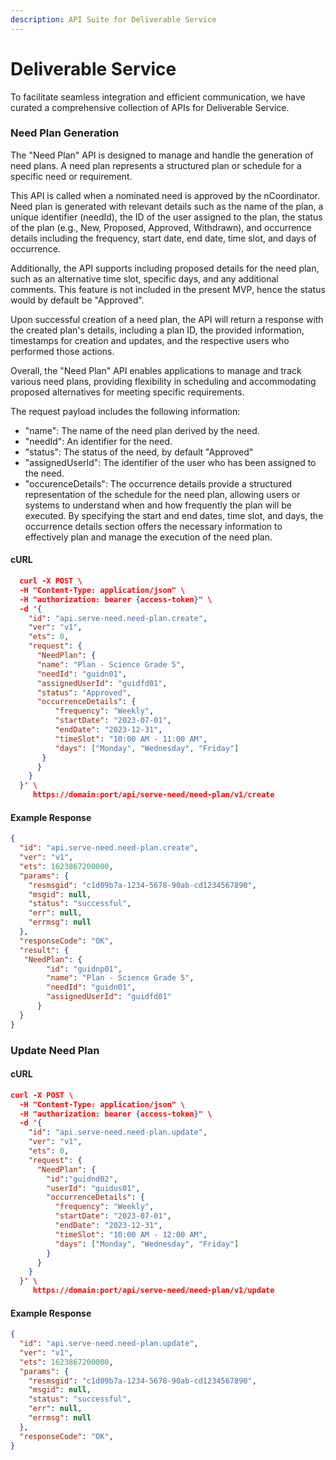 ```yaml
---
description: API Suite for Deliverable Service
---
```


# Deliverable Service

To facilitate seamless integration and efficient communication, we have curated a comprehensive collection of APIs for Deliverable Service.&#x20;

### Need Plan Generation

The "Need Plan" API is designed to manage and handle the generation of need plans. A need plan represents a structured plan or schedule for a specific need or requirement.

This API is called when a nominated need is approved by the nCoordinator. Need plan is generated with relevant details such as the name of the plan, a unique identifier (needId), the ID of the user assigned to the plan, the status of the plan (e.g., New, Proposed, Approved, Withdrawn), and occurrence details including the frequency, start date, end date, time slot, and days of occurrence.

Additionally, the API supports including proposed details for the need plan, such as an alternative time slot, specific days, and any additional comments. This feature is not included in the present MVP, hence the status would by default be "Approved".&#x20;

Upon successful creation of a need plan, the API will return a response with the created plan's details, including a plan ID, the provided information, timestamps for creation and updates, and the respective users who performed those actions.

Overall, the "Need Plan" API enables applications to manage and track various need plans, providing flexibility in scheduling and accommodating proposed alternatives for meeting specific requirements.

The request payload includes the following information:

* "name": The name of the need plan derived by the need.
* "needId": An identifier for the need.
* "status": The status of the need, by default "Approved"
* "assignedUserId": The identifier of the user who has been assigned to the need.
* "occurenceDetails": The occurrence details provide a structured representation of the schedule for the need plan, allowing users or systems to understand when and how frequently the plan will be executed. By specifying the start and end dates, time slot, and days, the occurrence details section offers the necessary information to effectively plan and manage the execution of the need plan.

#### cURL

```json
  curl -X POST \
  -H "Content-Type: application/json" \
  -H "authorization: bearer {access-token}" \
  -d '{
    "id": "api.serve-need.need-plan.create",
    "ver": "v1",
    "ets": 0,
    "request": {
      "NeedPlan": {
      "name": "Plan - Science Grade 5",
      "needId": "guidn01",
      "assignedUserId": "guidfd01",
      "status": "Approved",
      "occurrenceDetails": {
          "frequency": "Weekly",
          "startDate": "2023-07-01",
          "endDate": "2023-12-31",
          "timeSlot": "10:00 AM - 11:00 AM",
          "days": ["Monday", "Wednesday", "Friday"]
       }
      }
    }
  }' \
     https://domain:port/api/serve-need/need-plan/v1/create

```

#### Example Response

```json
{
  "id": "api.serve-need.need-plan.create",
  "ver": "v1",
  "ets": 1623867200000,
  "params": {
    "resmsgid": "c1d09b7a-1234-5678-90ab-cd1234567890",
    "msgid": null,
    "status": "successful",
    "err": null,
    "errmsg": null
  },
  "responseCode": "OK",
  "result": {
   "NeedPlan": {
        "id": "guidnp01",
        "name": "Plan - Science Grade 5",
        "needId": "guidn01",
        "assignedUserId": "guidfd01"
      }
  }
}
```

### Update Need Plan

#### cURL

```json
curl -X POST \
  -H "Content-Type: application/json" \
  -H "authorization: bearer {access-token}" \
  -d '{
    "id": "api.serve-need.need-plan.update",
    "ver": "v1",
    "ets": 0,
    "request": {
      "NeedPlan": {
        "id":"guidnd02",
        "userId": "guidus01",
        "occurrenceDetails": {
          "frequency": "Weekly",
          "startDate": "2023-07-01",
          "endDate": "2023-12-31",
          "timeSlot": "10:00 AM - 12:00 AM",
          "days": ["Monday", "Wednesday", "Friday"]
        }
      }
    }
  }' \
     https://domain:port/api/serve-need/need-plan/v1/update

```

#### Example Response

```json
{
  "id": "api.serve-need.need-plan.update",
  "ver": "v1",
  "ets": 1623867200000,
  "params": {
    "resmsgid": "c1d09b7a-1234-5678-90ab-cd1234567890",
    "msgid": null,
    "status": "successful",
    "err": null,
    "errmsg": null
  },
  "responseCode": "OK",
}
```

